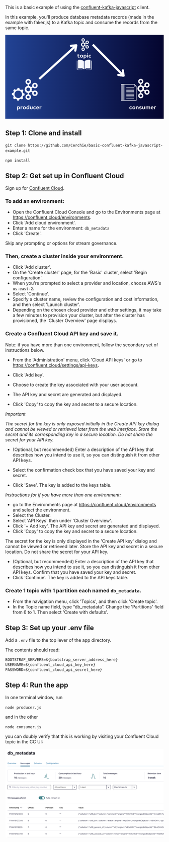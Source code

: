 This is a basic example of using the [confluent-kafka-javascript](https://github.com/confluentinc/confluent-kafka-javascript) client. 

In this example, you'll produce database metadata records (made in the example with faker.js) to a Kafka topic and consume the records from the same topic. 

![CC UI image](/graph.png)

## Step 1: Clone and install

`git clone https://github.com/Cerchie/basic-confluent-kafka-javascript-example.git` 

`npm install` 

## Step 2: Get set up in Confluent Cloud

Sign up for [Confluent Cloud](https://www.confluent.io/confluent-cloud). 

### To add an environment:

- Open the Confluent Cloud Console and go to the Environments page at https://confluent.cloud/environments.
- Click 'Add cloud environment'.
- Enter a name for the environment: `db_metadata`
- Click 'Create'.

Skip any prompting or options for stream governance.

### Then, create a cluster inside your environment.

- Click 'Add cluster'.
- On the 'Create cluster' page, for the 'Basic' cluster, select 'Begin configuration'.
- When you're prompted to select a provider and location, choose AWS's `us-east-2`.
- Select 'Continue'.
- Specify a cluster name, review the configuration and cost information, and then select 'Launch cluster'.
- Depending on the chosen cloud provider and other settings, it may take a few minutes to provision your cluster, but after the cluster has provisioned, the 'Cluster Overview' page displays.
  

### Create a Confluent Cloud API key and save it. 

Note: if you have more than one environment, follow the secondary set of instructions below. 

- From the 'Administration' menu, click 'Cloud API keys' or go to https://confluent.cloud/settings/api-keys.

- Click 'Add key'.

- Choose to create the key associated with your user account.

- The API key and secret are generated and displayed.

- Click 'Copy' to copy the key and secret to a secure location.

*Important*

_The secret for the key is only exposed initially in the Create API key dialog and cannot be viewed or retrieved later from the web interface. Store the secret and its corresponding key in a secure location. Do not share the secret for your API key._

- (Optional, but recommended) Enter a description of the API key that describes how you intend to use it, so you can distinguish it from other API keys.

- Select the confirmation check box that you have saved your key and secret.

- Click 'Save'. The key is added to the keys table.

_Instructions for if you have more than one environment:_

- go to the Environments page at https://confluent.cloud/environments and select the environment.
- Select the Cluster.
- Select 'API Keys' then under 'Cluster Overview'.
- Click '+ Add key'. The API key and secret are generated and displayed.
- Click 'Copy' to copy the key and secret to a secure location.

The secret for the key is only displayed in the 'Create API key' dialog and cannot be viewed or retrieved later. Store the API key and secret in a secure location. Do not share the secret for your API key.

- (Optional, but recommended) Enter a description of the API key that describes how you intend to use it, so you can distinguish it from other API keys. Confirm that you have saved your key and secret.
- Click 'Continue'. The key is added to the API keys table.

### Create 1 topic with 1 partition each named `db_metadata`. 

- From the navigation menu, click 'Topics', and then click 'Create topic'.
- In the Topic name field, type “db_metadata”. Change the 'Partitions' field from 6 to 1. Then select 'Create with defaults'.

## Step 3: Set up your .env file

Add a `.env` file to the top lever of the app directory. 

The contents should read:

```
BOOTSTRAP_SERVERS=${bootstrap_server_address_here}
USERNAME=${confluent_cloud_api_key_here}
PASSWORD=${confluent_cloud_api_secret_here}
```

## Step 4: Run the app

In one terminal window, run 

`node producer.js`

and in the other

`node consumer.js` 

you can doubly verify that this is working by visiting your Confluent Cloud topic in the CC UI:

![CC UI image](/db_records.png)
